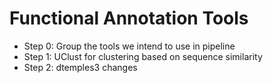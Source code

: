 # Functional Annotation Tools 
* Step 0: Group the tools we intend to use in pipeline 
* Step 1: UClust for clustering based on sequence similarity
* Step 2: dtemples3 changes 
